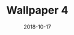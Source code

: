 ---
title: Wallpaper 4
id: 4
license: CC BY-NC 4.0
license_url: https://creativecommons.org/licenses/by-nc/4.0/
date: 2018-10-17
---